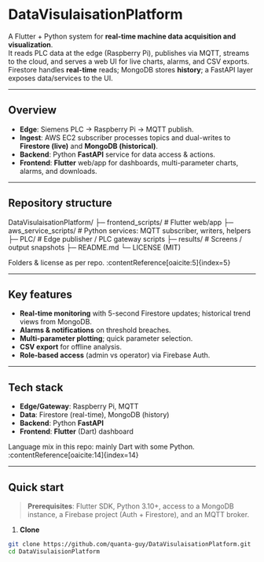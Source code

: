 # DataVisulaisationPlatform

A Flutter + Python system for **real-time machine data acquisition and visualization**.  
It reads PLC data at the edge (Raspberry Pi), publishes via MQTT, streams to the cloud, and serves a web UI for live charts, alarms, and CSV exports. Firestore handles **real-time** reads; MongoDB stores **history**; a FastAPI layer exposes data/services to the UI. 

---

## Overview

- **Edge**: Siemens PLC → Raspberry Pi → MQTT publish.   
- **Ingest**: AWS EC2 subscriber processes topics and dual-writes to **Firestore (live)** and **MongoDB (historical)**.   
- **Backend**: Python **FastAPI** service for data access & actions.   
- **Frontend**: **Flutter** web/app for dashboards, multi-parameter charts, alarms, and downloads. 

---

## Repository structure

DataVisulaisationPlatform/
├─ frontend_scripts/ # Flutter web/app
├─ aws_service_scripts/ # Python services: MQTT subscriber, writers, helpers
├─ PLC/ # Edge publisher / PLC gateway scripts
├─ results/ # Screens / output snapshots
├─ README.md
└─ LICENSE (MIT)


Folders & license as per repo. :contentReference[oaicite:5]{index=5}

---

## Key features

- **Real-time monitoring** with 5-second Firestore updates; historical trend views from MongoDB.   
- **Alarms & notifications** on threshold breaches.   
- **Multi-parameter plotting**; quick parameter selection.   
- **CSV export** for offline analysis.   
- **Role-based access** (admin vs operator) via Firebase Auth. 

---

## Tech stack

- **Edge/Gateway**: Raspberry Pi, MQTT  
- **Data**: Firestore (real-time), MongoDB (history)   
- **Backend**: Python **FastAPI**   
- **Frontend**: **Flutter** (Dart) dashboard 

Language mix in this repo: mainly Dart with some Python. :contentReference[oaicite:14]{index=14}

---

## Quick start

> **Prerequisites**: Flutter SDK, Python 3.10+, access to a MongoDB instance, a Firebase project (Auth + Firestore), and an MQTT broker.

1) **Clone**
```bash
git clone https://github.com/quanta-guy/DataVisulaisationPlatform.git
cd DataVisulaisionPlatform
